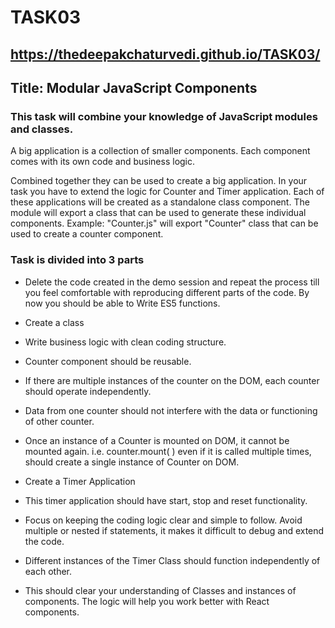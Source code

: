 # TASK03
## https://thedeepakchaturvedi.github.io/TASK03/
## Title: Modular JavaScript Components

### This task will combine your knowledge of JavaScript modules  and classes.


A big application is a collection of smaller components. Each component comes with its own code and business logic.

Combined together they can be used to create a big application.
In your task you have to extend the logic for Counter and Timer application.
Each of these applications will be created as a standalone class component. The module will export a class that can be used to generate these individual components. Example: "Counter.js" will export "Counter" class that can be used to create a counter component.
### Task is divided into 3 parts

- Delete the code created in the demo session and repeat the process till you feel comfortable with reproducing different parts of the code. By now you should be able to
Write ES5 functions.

- Create a class
- Write business logic with clean coding structure.
- Counter component should be reusable.
- If there are multiple instances of the counter on the DOM, each counter should operate independently.
- Data from one counter should not interfere with the data or functioning of other counter.
- Once an instance of a Counter is mounted on DOM, it cannot be mounted again. i.e. counter.mount( ) even if it is called multiple times, should create a single instance of Counter on DOM.
- Create a Timer Application
- This timer application should have start, stop and reset functionality.
- Focus on keeping the coding logic clear and simple to follow. Avoid multiple or nested if statements, it makes it difficult to debug and extend the code.
- Different instances of the Timer Class should function independently of each other.
- This should clear your understanding of Classes and instances of components. The logic will help you work better with React components.
